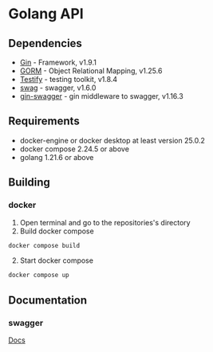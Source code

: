 # Golang API

## Dependencies

- [Gin](https://github.com/gin-gonic/gin) - Framework, v1.9.1
- [GORM](gorm.io/gorm) - Object Relational Mapping, v1.25.6
- [Testify](github.com/stretchr/testify) - testing toolkit, v1.8.4
- [swag](github.com/swaggo/swag) - swagger, v1.6.0
- [gin-swagger](github.com/swaggo/swag) - gin middleware to swagger, v1.16.3
  
## Requirements
- docker-engine or docker desktop at least version 25.0.2
- docker compose 2.24.5 or above
- golang 1.21.6 or above


## Building
### docker
1. Open terminal and go to the repositories's directory
2. Build docker compose
```bash
docker compose build
```
2. Start docker compose
```bash
docker compose up
```
## Documentation
### swagger
[Docs](http://localhost:8080/docs/index.html)
